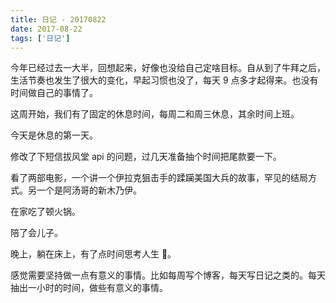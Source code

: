 ```yaml
---
title: 日记 - 20170822
date: 2017-08-22
tags: ['日记']
---
```


今年已经过去一大半，回想起来，好像也没给自己定啥目标。自从到了牛拜之后，生活节奏也发生了很大的变化，早起习惯也没了，每天 9 点多才起得来。也没有时间做自己的事情了。

这周开始，我们有了固定的休息时间，每周二和周三休息，其余时间上班。

今天是休息的第一天。

修改了下短信拔风堂 api 的问题，过几天准备抽个时间把尾款要一下。

看了两部电影，一个讲一个伊拉克狙击手的蹂躏美国大兵的故事，罕见的结局方式。另一个是阿汤哥的新木乃伊。

在家吃了顿火锅。

陪了会儿子。

晚上，躺在床上，有了点时间思考人生 🤔。

感觉需要坚持做一点有意义的事情。比如每周写个博客，每天写日记之类的。每天抽出一小时的时间，做些有意义的事情。
